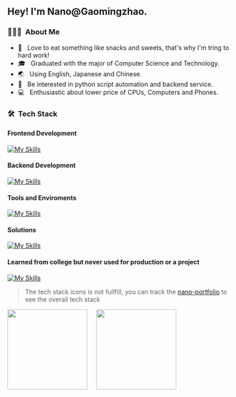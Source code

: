 <h2> Hey! I'm Nano@Gaomingzhao.</h2>

<h3> 👨🏻‍💻 &nbsp;About Me </h3>

- 🍉 &nbsp; Love to eat something like snacks and sweets, that's why I'm tring to hard work!
- 🎓 &nbsp; Graduated with the major of Computer Science and Technology.
- 🌏 &nbsp; Using English, Japanese and Chinese.
- 🌱 &nbsp; Be interested in python script automation and backend service.
- 💻 &nbsp; Enthusiastic about lower price of CPUs, Computers and Phones.

<h3> 🛠 &nbsp;Tech Stack</h3>

<h4>Frontend Development</h4>

  [![My Skills](https://skillicons.dev/icons?i=html,css,javascript,typescript,vuejs,nuxtjs,svelte,pinia,tailwindcss,sass,less,vuetify,bootstrap,tauri,vite,vitest,vercel,npm,pnpm,yarn)](https://skillicons.dev)
  
<h4>Backend Development</h4>

  [![My Skills](https://skillicons.dev/icons?i=nodejs,express,mongodb,postman)](https://skillicons.dev)
  
<h4>Tools and Enviroments</h4>

  [![My Skills](https://skillicons.dev/icons?i=markdown,vscode,docker,git,figma,windows,linux,chrome,edge)](https://skillicons.dev)
  
<h4>Solutions</h4>

  [![My Skills](https://skillicons.dev/icons?i=github,stackoverflow)](https://skillicons.dev)

<h4>Learned from college but never used for production or a project</h4>

  [![My Skills](https://skillicons.dev/icons?i=c,sql,mysql,python,cpp)](https://skillicons.dev)
  
<!-- 
<h3>Automation Scripts</h3>
  [![My Skills](https://skillicons.dev/icons?i=python)](https://skillicons.dev)
-->
> The tech stack icons is not fullfill, you can track the [nano-portfolio]("https://nano-portfolio-ruby.vercel.app) to see the overall tech stack

<p align="left">
  <img height="180em" src="https://github-readme-stats.vercel.app/api?username=gaomingzhao666&theme=buefy&show_icons=true" />
  &nbsp;&nbsp;&nbsp;
  <img height="180em" src="https://github-readme-stats.vercel.app/api/top-langs/?username=gaomingzhao666&theme=buefy&layout=compact" />
</p>
